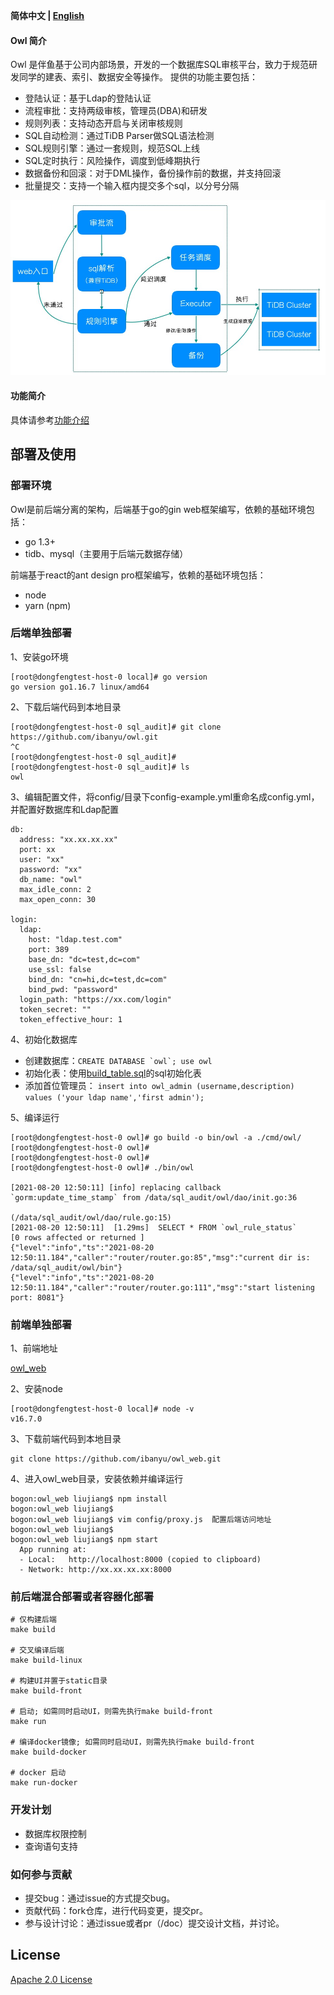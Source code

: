 <div align="left">

**简体中文 | [English](../README.md)**

</div>

#### Owl 简介

Owl 是伴鱼基于公司内部场景，开发的一个数据库SQL审核平台，致力于规范研发同学的建表、索引、数据安全等操作。
提供的功能主要包括：
* 登陆认证：基于Ldap的登陆认证
* 流程审批：支持两级审核，管理员(DBA)和研发
* 规则列表：支持动态开启与关闭审核规则
* SQL自动检测：通过TiDB Parser做SQL语法检测
* SQL规则引擎：通过一套规则，规范SQL上线
* SQL定时执行：风险操作，调度到低峰期执行
* 数据备份和回滚：对于DML操作，备份操作前的数据，并支持回滚
* 批量提交：支持一个输入框内提交多个sql，以分号分隔

![architecture](./image/architecture.png)

#### 功能简介

具体请参考[功能介绍](./introduction.md)

## 部署及使用

### 部署环境

Owl是前后端分离的架构，后端基于go的gin web框架编写，依赖的基础环境包括：
* go 1.3+
* tidb、mysql（主要用于后端元数据存储）

前端基于react的ant design pro框架编写，依赖的基础环境包括：
* node
* yarn (npm)

### 后端单独部署

1、安装go环境
```
[root@dongfengtest-host-0 local]# go version
go version go1.16.7 linux/amd64
```
2、下载后端代码到本地目录
```
[root@dongfengtest-host-0 sql_audit]# git clone https://github.com/ibanyu/owl.git                                                        ^C
[root@dongfengtest-host-0 sql_audit]#
[root@dongfengtest-host-0 sql_audit]# ls
owl
```
3、编辑配置文件，将config/目录下config-example.yml重命名成config.yml，并配置好数据库和Ldap配置
```
db:
  address: "xx.xx.xx.xx"
  port: xx
  user: "xx"
  password: "xx"
  db_name: "owl"
  max_idle_conn: 2
  max_open_conn: 30

login:
  ldap:
    host: "ldap.test.com"
    port: 389
    base_dn: "dc=test,dc=com"
    use_ssl: false
    bind_dn: "cn=hi,dc=test,dc=com"
    bind_pwd: "password"
  login_path: "https://xx.com/login"
  token_secret: ""
  token_effective_hour: 1
```
4、初始化数据库  
* 创建数据库：``` CREATE DATABASE `owl`; use owl ```  
* 初始化表：使用[build_table.sql](../dao/build_table.sql)的sql初始化表  
* 添加首位管理员： ``` insert into owl_admin (username,description) values ('your ldap name','first admin'); ```  

5、编译运行
```
[root@dongfengtest-host-0 owl]# go build -o bin/owl -a ./cmd/owl/
[root@dongfengtest-host-0 owl]#
[root@dongfengtest-host-0 owl]#
[root@dongfengtest-host-0 owl]# ./bin/owl

[2021-08-20 12:50:11] [info] replacing callback `gorm:update_time_stamp` from /data/sql_audit/owl/dao/init.go:36

(/data/sql_audit/owl/dao/rule.go:15)
[2021-08-20 12:50:11]  [1.29ms]  SELECT * FROM `owl_rule_status`
[0 rows affected or returned ]
{"level":"info","ts":"2021-08-20 12:50:11.184","caller":"router/router.go:85","msg":"current dir is: /data/sql_audit/owl/bin"}
{"level":"info","ts":"2021-08-20 12:50:11.184","caller":"router/router.go:111","msg":"start listening port: 8081"}
```

### 前端单独部署

1、前端地址  

[owl_web](https://github.com/ibanyu/owl_web)

2、安装node
```
[root@dongfengtest-host-0 local]# node -v
v16.7.0
```
3、下载前端代码到本地目录
```
git clone https://github.com/ibanyu/owl_web.git
```
4、进入owl_web目录，安装依赖并编译运行
```
bogon:owl_web liujiang$ npm install
bogon:owl_web liujiang$ 
bogon:owl_web liujiang$ vim config/proxy.js  配置后端访问地址
bogon:owl_web liujiang$ 
bogon:owl_web liujiang$ npm start
  App running at:
  - Local:   http://localhost:8000 (copied to clipboard)
  - Network: http://xx.xx.xx.xx:8000
```

### 前后端混合部署或者容器化部署

```
# 仅构建后端
make build

# 交叉编译后端
make build-linux

# 构建UI并置于static目录
make build-front

# 启动; 如需同时启动UI，则需先执行make build-front
make run

# 编译docker镜像; 如需同时启动UI，则需先执行make build-front
make build-docker

# docker 启动
make run-docker
```
### 开发计划

* 数据库权限控制
* 查询语句支持

### 如何参与贡献

* 提交bug：通过issue的方式提交bug。
* 贡献代码：fork仓库，进行代码变更，提交pr。
* 参与设计讨论：通过issue或者pr（/doc）提交设计文档，并讨论。

## License

[Apache 2.0 License](./LICENSE)